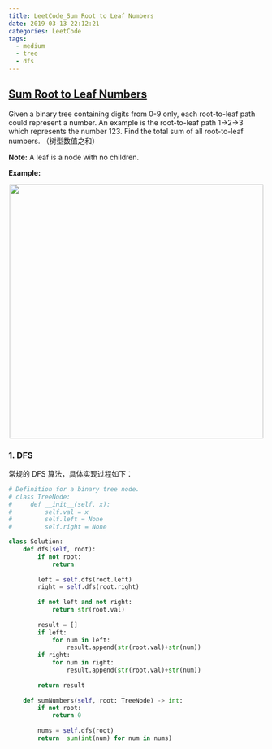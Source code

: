 ```yaml
---
title: LeetCode_Sum Root to Leaf Numbers
date: 2019-03-13 22:12:21
categories: LeetCode
tags: 
  - medium
  - tree
  - dfs
---
```


## [Sum Root to Leaf Numbers](https://leetcode.com/problems/sum-root-to-leaf-numbers/)

Given a binary tree containing digits from 0-9 only, each root-to-leaf path could represent a number. An example is the root-to-leaf path 1->2->3 which represents the number 123. Find the total sum of all root-to-leaf numbers.
（树型数值之和）

<!--more-->

**Note:** A leaf is a node with no children.


**Example:** 

<div align=center>
	<img src="/images/leetcode_129.png" width = "500" align=center/>
</div>

### 1. DFS
常规的 DFS 算法，具体实现过程如下：

```python
# Definition for a binary tree node.
# class TreeNode:
#     def __init__(self, x):
#         self.val = x
#         self.left = None
#         self.right = None

class Solution:
    def dfs(self, root):
        if not root:
            return
        
        left = self.dfs(root.left)
        right = self.dfs(root.right)
        
        if not left and not right:
            return str(root.val)
        
        result = []
        if left:
            for num in left:
                result.append(str(root.val)+str(num)) 
        if right:
            for num in right:
                result.append(str(root.val)+str(num))
        
        return result
        
    def sumNumbers(self, root: TreeNode) -> int:
        if not root:
            return 0
        
        nums = self.dfs(root)
        return  sum(int(num) for num in nums)
```